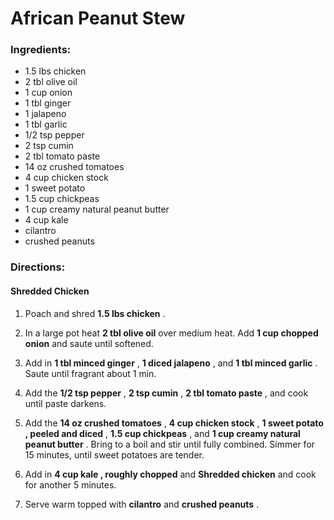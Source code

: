 # African Peanut Stew 

### Ingredients: 
* 1.5 lbs chicken
* 2 tbl olive oil
* 1 cup onion
* 1 tbl ginger
* 1 jalapeno
* 1 tbl garlic
* 1/2 tsp pepper
* 2 tsp cumin
* 2 tbl tomato paste
* 14 oz crushed tomatoes
* 4 cup chicken stock
* 1 sweet potato
* 1.5 cup chickpeas
* 1 cup creamy natural peanut butter
* 4 cup kale
*  cilantro
*  crushed peanuts

### Directions: 
#### Shredded Chicken
1. Poach and shred **1.5 lbs chicken** . 


2. In a large pot heat **2 tbl olive oil** over medium heat. Add **1 cup chopped onion** and saute until softened. 
3. Add in **1 tbl minced ginger** , **1 diced jalapeno** , and **1 tbl minced garlic** . Saute until fragrant about 1 min. 
4. Add the **1/2 tsp pepper** , **2 tsp cumin** , **2 tbl tomato paste** , and cook until paste darkens. 
5. Add the **14 oz crushed tomatoes** , **4 cup chicken stock** , **1 sweet potato , peeled and diced** , **1.5 cup chickpeas** , and **1 cup creamy natural peanut butter** . Bring to a boil and stir until fully combined. Simmer for 15 minutes, until sweet potatoes are tender. 
6. Add in **4 cup kale , roughly chopped** and **Shredded chicken** and cook for another 5 minutes. 
7. Serve warm topped with **cilantro** and **crushed peanuts** . 
